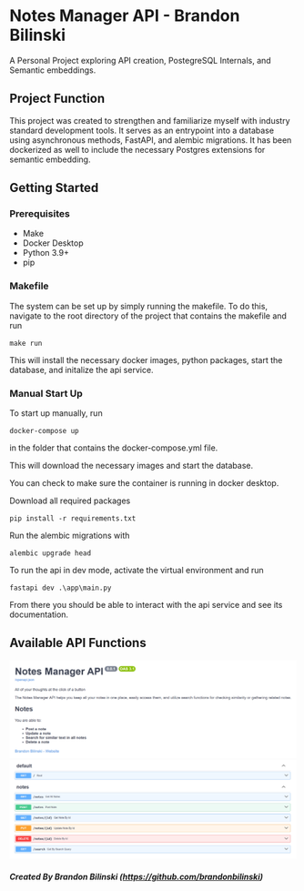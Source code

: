 # Notes Manager API - Brandon Bilinski
A Personal Project exploring API creation, PostegreSQL Internals, and Semantic embeddings.

## Project Function
This project was created to strengthen and familiarize myself with industry standard development tools. It serves as an entrypoint into a database using asynchronous methods, FastAPI, and alembic migrations. It has been dockerized as well to include the necessary Postgres extensions for semantic embedding.

## Getting Started
### Prerequisites 
- Make
- Docker Desktop
- Python 3.9+
- pip

### Makefile
The system can be set up by simply running the makefile. To do this, navigate to the root directory of the project that contains the makefile and run
``` 
make run
```

This will install the necessary docker images, python packages, start the database, and initalize the api service.

### Manual Start Up
To start up manually, run 
```
docker-compose up
```
in the folder that contains the docker-compose.yml file.

This will download the necessary images and start the database.

You can check to make sure the container is running in docker desktop.

Download all required packages
```
pip install -r requirements.txt
```

Run the alembic migrations with 
```
alembic upgrade head
```

To run the api in dev mode, activate the virtual environment and run 
```
fastapi dev .\app\main.py
```

From there you should be able to interact with the api service and see its documentation.

## Available API Functions 

![API Header](ref\api-title.png)
![API available enpoints](ref\api-functions.png)

##### Created By Brandon Bilinski (https://github.com/brandonbilinski)
